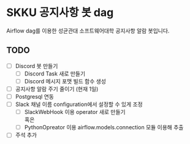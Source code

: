 # SKKU 공지사항 봇 dag
Airflow dag를 이용한 성균관대 소프트웨어대학 공지사항 알람 봇입니다.  
## TODO
- [ ] Discord 봇 만들기
    - [ ] Discord Task 새로 만들기
    - [ ] Discord 메시지 포맷 빌드 함수 생성
- [ ] 공지사항 알람 주기 줄이기 (현재 1일)
- [ ] Postgresql 연동
- [ ] Slack 채널 이름 configuration에서 설정할 수 있게 조정
    - [ ] SlackWebHook 이용 operator 새로 만들기  
    혹은
    - [ ] PythonOpreator 이용 airflow.models.connection 모듈 이용해 추출
- [ ] 주석 추가